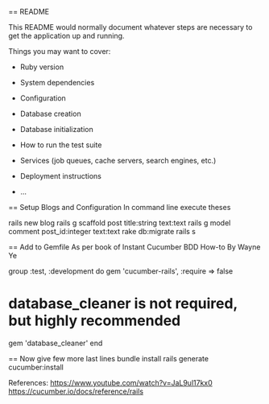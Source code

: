 == README

This README would normally document whatever steps are necessary to get the
application up and running.

Things you may want to cover:

* Ruby version

* System dependencies

* Configuration

* Database creation

* Database initialization

* How to run the test suite

* Services (job queues, cache servers, search engines, etc.)

* Deployment instructions

* ...

== Setup Blogs and Configuration
In command line execute theses

rails new blog
rails g scaffold post title:string text:text
rails g model comment post_id:integer text:text
rake db:migrate
rails s


== Add to Gemfile
As per book of Instant Cucumber BDD How-to By Wayne Ye

group :test, :development do
  gem 'cucumber-rails', :require => false
  # database_cleaner is not required, but highly recommended
  gem 'database_cleaner'
end


== Now give few more last lines
bundle install
rails generate cucumber:install

References:
https://www.youtube.com/watch?v=JaL9ul17kx0
https://cucumber.io/docs/reference/rails

